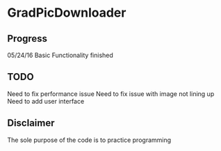 GradPicDownloader
=================

Progress
--------
05/24/16  Basic Functionality finished

TODO
----
Need to fix performance issue
Need to fix issue with image not lining up
Need to add user interface

Disclaimer
----------
The sole purpose of the code is to practice programming
